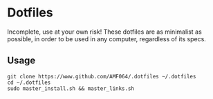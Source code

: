 # Dotfiles 
Incomplete, use at your own risk!
These dotfiles are as minimalist as possible, in order to be used in any computer,
regardless of its specs.

## Usage

```console
git clone https://www.github.com/AMF064/.dotfiles ~/.dotfiles
cd ~/.dotfiles
sudo master_install.sh && master_links.sh
```
